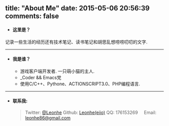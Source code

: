 title: "About Me"
date: 2015-05-06 20:56:39
comments: false
---
* #### 这里是？
记录一些生活的经历还有技术笔记、读书笔记和胡思乱想唠唠叨叨的文字.

----------------------
* #### 我是谁？
  * 游戏客户端开发者. 一只萌小猫的主人.
  * _Coder && Emacs党 
  * 使用C/C++、Pythone、ACTIONSCRIPT3.0、PHP编程语言. 
-----------------------
* #### 联系我:
  > Twitter: [@Leonhe]
  > Github: [Leonhe(eiio)]
  > QQ: 176153269 &nbsp; &nbsp; Email: [leonhe86@gmail.com]
 
[leonhe86@gmail.com]: mailto:leonhe86@gmail.com
[@Leonhe]:https://twitter.com/leonhe
[Leonhe(eiio)]:https://github.com/leonhe
